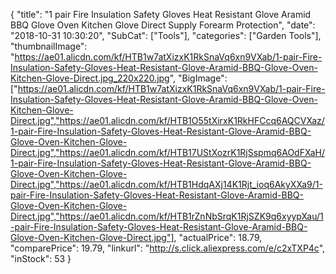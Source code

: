 {
	"title": "1 pair Fire Insulation Safety Gloves Heat Resistant Glove Aramid BBQ Glove Oven Kitchen Glove Direct Supply Forearm Protection",
	"date": "2018-10-31 10:30:20",
	"SubCat": ["Tools"],
	"categories": ["Garden Tools"],
	"thumbnailImage": "https://ae01.alicdn.com/kf/HTB1w7atXizxK1RkSnaVq6xn9VXab/1-pair-Fire-Insulation-Safety-Gloves-Heat-Resistant-Glove-Aramid-BBQ-Glove-Oven-Kitchen-Glove-Direct.jpg_220x220.jpg",
	"BigImage": ["https://ae01.alicdn.com/kf/HTB1w7atXizxK1RkSnaVq6xn9VXab/1-pair-Fire-Insulation-Safety-Gloves-Heat-Resistant-Glove-Aramid-BBQ-Glove-Oven-Kitchen-Glove-Direct.jpg","https://ae01.alicdn.com/kf/HTB1O55tXirxK1RkHFCcq6AQCVXaz/1-pair-Fire-Insulation-Safety-Gloves-Heat-Resistant-Glove-Aramid-BBQ-Glove-Oven-Kitchen-Glove-Direct.jpg","https://ae01.alicdn.com/kf/HTB17UStXozrK1RjSspmq6AOdFXaH/1-pair-Fire-Insulation-Safety-Gloves-Heat-Resistant-Glove-Aramid-BBQ-Glove-Oven-Kitchen-Glove-Direct.jpg","https://ae01.alicdn.com/kf/HTB1HdqAXj14K1Rjt_ioq6AkyXXa9/1-pair-Fire-Insulation-Safety-Gloves-Heat-Resistant-Glove-Aramid-BBQ-Glove-Oven-Kitchen-Glove-Direct.jpg","https://ae01.alicdn.com/kf/HTB1rZnNbSrqK1RjSZK9q6xyypXau/1-pair-Fire-Insulation-Safety-Gloves-Heat-Resistant-Glove-Aramid-BBQ-Glove-Oven-Kitchen-Glove-Direct.jpg"],
	"actualPrice": 18.79,
	"comparePrice": 19.79,
	"linkurl": "http://s.click.aliexpress.com/e/c2xTXP4c",
	"inStock": 53
}

